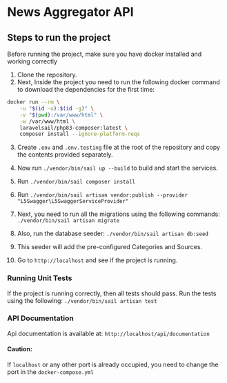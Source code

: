 # News Aggregator API

## Steps to run the project

Before running the project, make sure you have docker installed and working correctly

1. Clone the repository.
2. Next, Inside the project you need to run the following docker command to download the dependencies for the first time:
```bash
docker run --rm \
    -u "$(id -u):$(id -g)" \
    -v "$(pwd):/var/www/html" \
    -w /var/www/html \
    laravelsail/php83-composer:latest \
    composer install --ignore-platform-reqs
```
3. Create `.env` and `.env.testing` file at the root of the repository and copy the contents provided separately.

4. Now run `./vendor/bin/sail up --build` to build and start the services.

5. Run `./vendor/bin/sail composer install`

6. Run `./vendor/bin/sail artisan vendor:publish --provider "L5Swagger\L5SwaggerServiceProvider"`

7. Next, you need to run all the migrations using the following commands: `./vendor/bin/sail artisan migrate`

8. Also, run the database seeder: `./vendor/bin/sail artisan db:seed`
9. This seeder will add the pre-configured Categories and Sources.

10. Go to `http://localhost` and see if the project is running. 


### Running Unit Tests
If the project is running correctly, then all tests should pass. Run the tests using the following:
`./vendor/bin/sail artisan test`

### API Documentation
Api documentation is available at: `http://localhost/api/documentation`


#### Caution:
If `localhost` or  any other port is already occupied, you need to change the port in the `docker-compose.yml`
